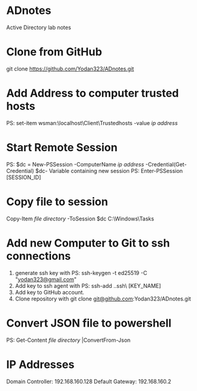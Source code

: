 # ADnotes
Active Directory lab notes

# Clone from GitHub
git clone https://github.com/Yodan323/ADnotes.git

# Add Address to computer trusted hosts
PS: set-item wsman:\localhost\Client\Trustedhosts -value *ip address*

# Start Remote Session
PS: $dc = New-PSSession -ComputerName *ip address* -Credential(Get-Credential)
$dc- Variable containing new session
PS: Enter-PSSession [SESSION_ID]

# Copy file to session
Copy-Item *file directory* -ToSession $dc C:\Windows\Tasks

# Add new Computer to Git to ssh connections
1. generate ssh key with PS: ssh-keygen -t ed25519 -C "yodan323@gmail.com"
2. Add key to ssh agent with PS: ssh-add .\.ssh\ [KEY_NAME]
3. Add key to GitHub account.
4. Clone repository with git clone git@github.com:Yodan323/ADnotes.git

# Convert JSON file to powershell
PS: Get-Content *file directory* |ConvertFrom-Json

# IP Addresses
Domain Controller: 192.168.160.128
Default Gateway: 192.168.160.2